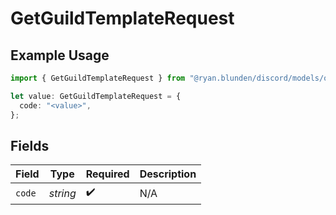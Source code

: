 # GetGuildTemplateRequest

## Example Usage

```typescript
import { GetGuildTemplateRequest } from "@ryan.blunden/discord/models/operations";

let value: GetGuildTemplateRequest = {
  code: "<value>",
};
```

## Fields

| Field              | Type               | Required           | Description        |
| ------------------ | ------------------ | ------------------ | ------------------ |
| `code`             | *string*           | :heavy_check_mark: | N/A                |